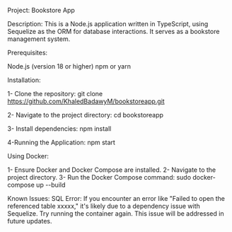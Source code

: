 Project: Bookstore App

Description:
This is a Node.js application written in TypeScript, using Sequelize as the ORM for database interactions. It serves as a bookstore management system.

Prerequisites:

Node.js (version 18 or higher)
npm or yarn

Installation:

1- Clone the repository:
git clone https://github.com/KhaledBadawyM/bookstoreapp.git

2- Navigate to the project directory:
cd bookstoreapp

3- Install dependencies:
npm install

4-Running the Application:
npm start


Using Docker:

1- Ensure Docker and Docker Compose are installed.
2- Navigate to the project directory.
3- Run the Docker Compose command:
sudo docker-compose up --build



Known Issues:
SQL Error: If you encounter an error like "Failed to open the referenced table xxxxx," it's likely due to a dependency issue with Sequelize. Try running the container again. This issue will be addressed in future updates.



